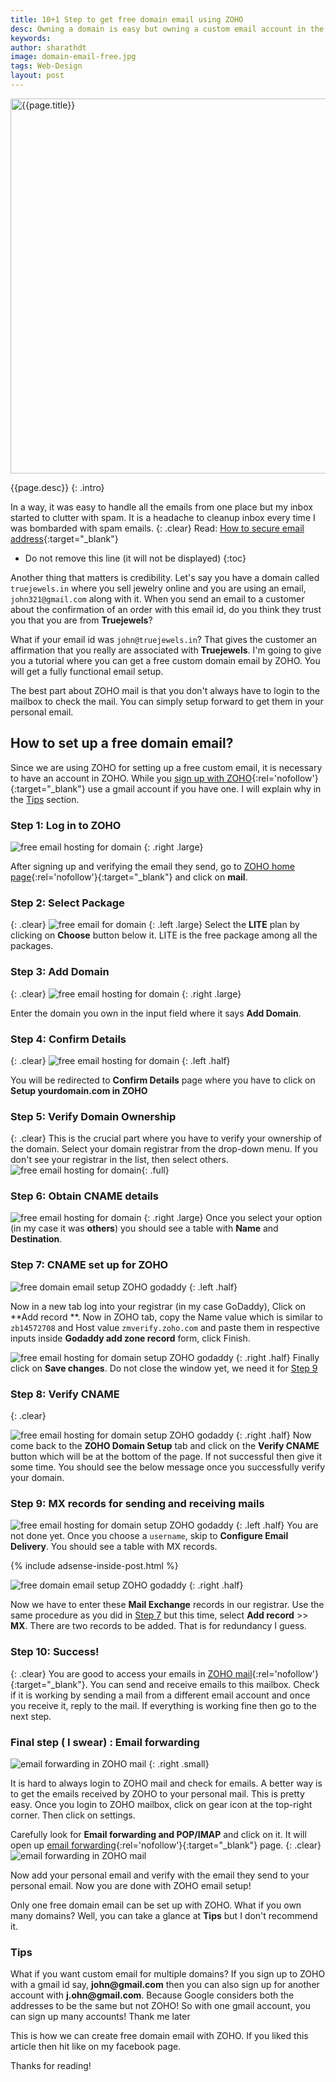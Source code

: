 ```yaml
---
title: 10+1 Step to get free domain email using ZOHO
desc: Owning a domain is easy but owning a custom email account in the domain name is not. Now with ZOHO it is easy to obtain a free domain email. Learn how to setup a domain email free with ZOHO.
keywords: 
author: sharathdt
image: domain-email-free.jpg
tags: Web-Design
layout: post
---
```


<img width="600px" max-height="375px" alt="{{page.title}}" title="{{page.title}}" itemprop="thumbnailUrl" class="left half noborder" src="/thumbs/{{page.image}}">

<i class="fa fa-quote-left fa-3x fa-pull-left fa-border"></i>{{page.desc}}
{: .intro}

In a way, it was easy to handle all the emails from one place but my inbox started to clutter with spam. It is a headache to cleanup inbox every time I was bombarded with spam emails.
{: .clear}
Read: [How to secure email address](/jekyll-contact-form/#step-5-secure-your-email){:target="_blank"}

<div class="clear"></div>   


* Do not remove this line (it will not be displayed) 
{:toc}


Another thing that matters is credibility. Let's say you have a domain called ```truejewels.in``` where you sell jewelry online and you are using an email, ```john321@gmail.com``` along with it. When you send an email to a customer about the confirmation of an order with this email id, do you think they trust you that you are from **Truejewels**?

What if your email id was ```john@truejewels.in```? That gives the customer an affirmation that you really are associated with **Truejewels**. I'm going to give you a tutorial where you can get a free custom domain email by ZOHO. You will get a fully functional email setup.

The best part about ZOHO mail is that you don't always have to login to the mailbox to check the mail. You can simply setup forward to get them in your personal email.

## How to set up a free domain email?

Since we are using ZOHO for setting up a free custom email, it is necessary to have an account in ZOHO. While you [sign up with ZOHO](https://www.zoho.com/signup.html){:rel='nofollow'}{:target="_blank"} use a gmail account if you have one. I will explain why in the [Tips](#Tips) section.

### Step 1: Log in to ZOHO
![free email hosting for domain ](/images/setup-custom-domain-email-with-ZOHO.jpg)
{: .right .large}

After signing up and verifying the email they send, go to [ZOHO home page](https://home.zoho.com/home){:rel='nofollow'}{:target="_blank"} and click on **mail**.


### Step 2: Select Package
{: .clear}
![free email for domain](/images/setup-custom-domain-email-with-ZOHO-2.jpg)
{: .left .large}
Select the **LITE** plan by clicking on **Choose** button below it. LITE is the free package among all the packages.

### Step 3: Add Domain
{: .clear}
![free email hosting for domain](/images/setup-custom-domain-email-with-ZOHO-3.jpg)
{: .right .large}

Enter the domain you own in the input field where it says **Add Domain**.


### Step 4: Confirm Details
{: .clear}
![free email hosting for domain](/images/setup-custom-domain-email-with-ZOHO-4.jpg)
{: .left .half}

You will be redirected to **Confirm Details** page where you have to click on **Setup yourdomain.com in ZOHO**


### Step 5: Verify Domain Ownership
{: .clear}
This is the crucial part where you have to verify your ownership of the domain. Select your domain registrar from the drop-down menu. If you don't see your registrar in the list, then select others.
![free email hosting for domain](/images/setup-custom-domain-email-with-ZOHO-5.jpg){: .full}

### Step 6: Obtain CNAME details

![free email hosting for domain](/images/setup-custom-domain-email-with-ZOHO-6.jpg)
{: .right .large}
Once you select your option (in my case it was **others**) you should see a table with **Name** and **Destination**.


<div id="step7 clear"></div>
<p class="clear"></p>

### Step 7: CNAME set up for ZOHO
![free domain email setup ZOHO godaddy](/images/setup-custom-domain-email-with-ZOHO-7.jpg)
{: .left .half}

Now in a new tab log into your registrar (in my case GoDaddy), Click on **Add record **. Now in ZOHO tab, copy the Name value which is similar to ```zb14572708``` and Host value ```zmverify.zoho.com``` and paste them in respective inputs inside **Godaddy add zone record** form, click Finish.

<p class="clear"></p>

![free email hosting for domain setup ZOHO godaddy](/images/setup-custom-domain-email-with-ZOHO-8.jpg)
{: .right .half}
Finally click on **Save changes**. Do not close the window yet, we need it for <a href="#step9">Step 9</a>

### Step 8: Verify CNAME
{: .clear}

![free email hosting for domain setup ZOHO godaddy](/images/setup-custom-domain-email-with-ZOHO-9.jpg)
{: .right .half}
Now come back to the **ZOHO Domain Setup** tab and click on the **Verify CNAME** button which will be at the bottom of the page. If not successful then give it some time. You should see the below message once you successfully verify your domain.

<div id="step9 clear"></div>

### Step 9: MX records for sending and receiving mails

![free email hosting for domain setup ZOHO godaddy](/images/setup-custom-domain-email-with-ZOHO-10.jpg)
{: .left .half}
You are not done yet. Once you choose a ```username```, skip to **Configure Email Delivery**. You should see a table with MX records. 

<p class="clear"></p>

{% include adsense-inside-post.html %}


![free domain email setup ZOHO godaddy](/images/setup-custom-domain-email-with-ZOHO-11.jpg)
{: .right .half}

Now we have to enter these **Mail Exchange** records in our registrar. Use the same procedure as you did in <a href="#step7">Step 7</a> but this time, select **Add record** &gt;&gt; **MX**. There are two records to be added. That is for redundancy I guess.

### Step 10: Success!
{: .clear}
You are good to access your emails in [ZOHO mail](https://mail.zoho.com/){:rel='nofollow'}{:target="_blank"}. You can send and receive emails to this mailbox. Check if it is working by sending a mail from a different email account and once you receive it, reply to the mail. If everything is working fine then go to the next step.

### Final step ( I swear) : Email forwarding

![email forwarding in ZOHO mail](/images/setup-custom-domain-email-with-ZOHO-12.jpg)
{: .right .small}

It is hard to always login to ZOHO mail and check for emails. A better way is to get the emails received by ZOHO to your personal mail. This is pretty easy. Once you login to ZOHO mailbox, click on gear icon at the top-right corner. Then click on settings.

Carefully look for **Email forwarding and POP/IMAP** and click on it. It will open up [email forwarding](https://mail.zoho.com/mail/zmset.do#12){:rel='nofollow'}{:target="_blank"} page.
{: .clear}
![email forwarding in ZOHO mail](/images/setup-custom-domain-email-with-ZOHO-13.jpg)

Now add your personal email and verify with the email they send to your personal email. Now you are done with ZOHO email setup!

Only one free domain email can be set up with ZOHO. What if you own many domains? Well, you can take a glance at **Tips** but I don't recommend it.
<div class="tips" id="Tips">
<h3>Tips</h3>
<p>What if you want custom email for multiple domains? If you sign up to ZOHO with a gmail id say, <strong>john@gmail.com</strong> then you can also sign up for another account with <strong>j.ohn@gmail.com</strong>. Because Google considers both the addresses to be the same but not ZOHO! So with one gmail account, you can sign up many accounts! Thank me later</p>
</div>

This is how we can create free domain email with ZOHO. If you liked this article then hit like on my facebook page.

Thanks for reading!